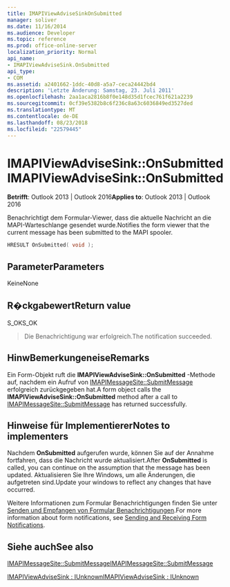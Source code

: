 ```yaml
---
title: IMAPIViewAdviseSinkOnSubmitted
manager: soliver
ms.date: 11/16/2014
ms.audience: Developer
ms.topic: reference
ms.prod: office-online-server
localization_priority: Normal
api_name:
- IMAPIViewAdviseSink.OnSubmitted
api_type:
- COM
ms.assetid: a2401662-1ddc-40d8-a5a7-ceca24442bd4
description: 'Letzte Änderung: Samstag, 23. Juli 2011'
ms.openlocfilehash: 2aa1aca2816b8f0e148d35d1fcec761f621a2239
ms.sourcegitcommit: 0cf39e5382b8c6f236c8a63c6036849ed3527ded
ms.translationtype: MT
ms.contentlocale: de-DE
ms.lasthandoff: 08/23/2018
ms.locfileid: "22579445"
---
```

# <a name="imapiviewadvisesinkonsubmitted"></a><span data-ttu-id="0b16d-103">IMAPIViewAdviseSink::OnSubmitted</span><span class="sxs-lookup"><span data-stu-id="0b16d-103">IMAPIViewAdviseSink::OnSubmitted</span></span>

  
  
<span data-ttu-id="0b16d-104">**Betrifft**: Outlook 2013 | Outlook 2016</span><span class="sxs-lookup"><span data-stu-id="0b16d-104">**Applies to**: Outlook 2013 | Outlook 2016</span></span> 
  
<span data-ttu-id="0b16d-105">Benachrichtigt dem Formular-Viewer, dass die aktuelle Nachricht an die MAPI-Warteschlange gesendet wurde.</span><span class="sxs-lookup"><span data-stu-id="0b16d-105">Notifies the form viewer that the current message has been submitted to the MAPI spooler.</span></span>
  
```cpp
HRESULT OnSubmitted( void );
```

## <a name="parameters"></a><span data-ttu-id="0b16d-106">Parameter</span><span class="sxs-lookup"><span data-stu-id="0b16d-106">Parameters</span></span>

<span data-ttu-id="0b16d-107">Keine</span><span class="sxs-lookup"><span data-stu-id="0b16d-107">None</span></span>
  
## <a name="return-value"></a><span data-ttu-id="0b16d-108">R�ckgabewert</span><span class="sxs-lookup"><span data-stu-id="0b16d-108">Return value</span></span>

<span data-ttu-id="0b16d-109">S_OK</span><span class="sxs-lookup"><span data-stu-id="0b16d-109">S_OK</span></span> 
  
> <span data-ttu-id="0b16d-110">Die Benachrichtigung war erfolgreich.</span><span class="sxs-lookup"><span data-stu-id="0b16d-110">The notification succeeded.</span></span>
    
## <a name="remarks"></a><span data-ttu-id="0b16d-111">HinwBemerkungeneise</span><span class="sxs-lookup"><span data-stu-id="0b16d-111">Remarks</span></span>

<span data-ttu-id="0b16d-112">Ein Form-Objekt ruft die **IMAPIViewAdviseSink::OnSubmitted** -Methode auf, nachdem ein Aufruf von [IMAPIMessageSite::SubmitMessage](imapimessagesite-submitmessage.md) erfolgreich zurückgegeben hat.</span><span class="sxs-lookup"><span data-stu-id="0b16d-112">A form object calls the **IMAPIViewAdviseSink::OnSubmitted** method after a call to [IMAPIMessageSite::SubmitMessage](imapimessagesite-submitmessage.md) has returned successfully.</span></span> 
  
## <a name="notes-to-implementers"></a><span data-ttu-id="0b16d-113">Hinweise für Implementierer</span><span class="sxs-lookup"><span data-stu-id="0b16d-113">Notes to implementers</span></span>

<span data-ttu-id="0b16d-114">Nachdem **OnSubmitted** aufgerufen wurde, können Sie auf der Annahme fortfahren, dass die Nachricht wurde aktualisiert.</span><span class="sxs-lookup"><span data-stu-id="0b16d-114">After **OnSubmitted** is called, you can continue on the assumption that the message has been updated.</span></span> <span data-ttu-id="0b16d-115">Aktualisieren Sie Ihre Windows, um alle Änderungen, die aufgetreten sind.</span><span class="sxs-lookup"><span data-stu-id="0b16d-115">Update your windows to reflect any changes that have occurred.</span></span> 
  
<span data-ttu-id="0b16d-116">Weitere Informationen zum Formular Benachrichtigungen finden Sie unter [Senden und Empfangen von Formular Benachrichtigungen](sending-and-receiving-form-notifications.md).</span><span class="sxs-lookup"><span data-stu-id="0b16d-116">For more information about form notifications, see [Sending and Receiving Form Notifications](sending-and-receiving-form-notifications.md).</span></span>
  
## <a name="see-also"></a><span data-ttu-id="0b16d-117">Siehe auch</span><span class="sxs-lookup"><span data-stu-id="0b16d-117">See also</span></span>



[<span data-ttu-id="0b16d-118">IMAPIMessageSite::SubmitMessage</span><span class="sxs-lookup"><span data-stu-id="0b16d-118">IMAPIMessageSite::SubmitMessage</span></span>](imapimessagesite-submitmessage.md)
  
[<span data-ttu-id="0b16d-119">IMAPIViewAdviseSink : IUnknown</span><span class="sxs-lookup"><span data-stu-id="0b16d-119">IMAPIViewAdviseSink : IUnknown</span></span>](imapiviewadvisesinkiunknown.md)


